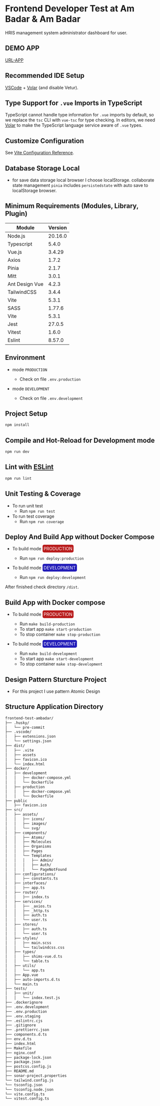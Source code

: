 # Frontend Developer Test at Am Badar & Am Badar
HRIS management system administrator dashboard for user.

## DEMO APP

[URL-APP](https://URL-APP)

## Recommended IDE Setup

[VSCode](https://code.visualstudio.com/) + [Volar](https://marketplace.visualstudio.com/items?itemName=Vue.volar) (and disable Vetur).

## Type Support for `.vue` Imports in TypeScript

TypeScript cannot handle type information for `.vue` imports by default, so we replace the `tsc` CLI with `vue-tsc` for type checking. In editors, we need [Volar](https://marketplace.visualstudio.com/items?itemName=Vue.volar) to make the TypeScript language service aware of `.vue` types.

## Customize Configuration

See [Vite Configuration Reference](https://vitejs.dev/config/).

## Database Storage Local

- for save data storage local browser I choose localStorage. collaborate state management `pinia` includes `persistedstate` with auto save to localStorage browser.

## Minimum Requirements (Modules, Library, Plugin)

|Module                 |Version                      |
|-----------------------|-----------------------------|
|Node.js                |20.16.0                     |
|Typescript             |5.4.0                       |
|Vue.js                 |3.4.29                      |
|Axios                  |1.7.2                       |
|Pinia                  |2.1.7                       |
|Mitt                   |3.0.1                       |
|Ant Design Vue         |4.2.3                       |
|TailwindCSS            |3.4.4                       |
|Vite                   |5.3.1                       |
|SASS                   |1.77.6                      |
|Vite                   |5.3.1                       |
|Jest                   |27.0.5                      |
|Vitest                 |1.6.0                       |
|Eslint                 |8.57.0                      |

## Environment
- mode `PRODUCTION`
  - Check on file `.env.production`

- mode `DEVELOPMENT`
  - Check on file `.env.development`

## Project Setup

```sh
npm install
```

## Compile and Hot-Reload for Development mode

```sh
npm run dev
```

## Lint with [ESLint](https://eslint.org/)

```sh
npm run lint
```

## Unit Testing & Coverage
  - To run unit test
    - Run `npm run test`
- To run test coverage
  - Run `npm run coverage`

## Deploy And Build App without Docker Compose

- To build mode 
  <mark style="background-color: #b91c1c; color: #fff; padding: 4px; border-radius: 5px;">
    PRODUCTION
  </mark>
  - Run `npm run deploy:production`

- To build mode
  <mark style="background-color: #221cb9; color: #fff; padding: 4px; border-radius: 5px;">
    DEVELOPMENT
  </mark>
  - Run `npm run deploy:development`

After finished check directory `/dist`.

## Build App with Docker compose

- To build mode
  <mark style="background-color: #b91c1c; color: #fff; padding: 4px; border-radius: 5px;">
    PRODUCTION
  </mark>
  - Run `make build-production`
  - To start app `make start-production`
  - To stop container `make stop-production`

- To build mode
  <mark style="background-color: #221cb9; color: #fff; padding: 4px; border-radius: 5px;">
    DEVELOPMENT
  </mark>
  - Run `make build-development`
  - To start app `make start-development`
  - To stop container `make stop-development`

## Design Pattern Sturcture Project

- For this project I use pattern Atomic Design 

## Structure Application Directory

```md
frontend-test-ambadar/
├── .husky/
│   └── pre-commit
├── .vscode/
│   ├── extensions.json
│   └── settings.json
├── dist/
│   ├── .vite
│   ├── assets
│   ├── favicon.ico
│   └── index.html
├── docker/
│   ├── development
│   │   ├── docker-compose.yml
│   │   └── Dockerfile
│   ├── production
│   │   ├── docker-compose.yml
│   │   └── Dockerfile
├── public
│   ├── favicon.ico
├── src/
│   ├── assets/
│   │   ├── icons/
│   │   ├── images/
│   │   └── svg/
│   ├── components/
│   │   ├── Atoms/
│   │   ├── Molecules
│   │   ├── Organisms
│   │   ├── Pages
│   │   └── Templates
│   │   │   ├── Admin/
│   │   │   ├── Auth/
│   │   │   └── PageNotFound
│   ├── configurations/
│   │   ├── constants.ts
│   ├── interfaces/
│   │   ├── app.ts
│   ├── router/
│   │   ├── index.ts
│   ├── services/
│   │   ├── _axios.ts
│   │   ├── _http.ts
│   │   ├── auth.ts
│   │   └── user.ts
│   ├── stores/
│   │   ├── auth.ts
│   │   └── user.ts
│   ├── styles/
│   │   ├── main.scss
│   │   └── tailwindcss.css
│   ├── types/
│   │   ├── shims-vue.d.ts
│   │   └── table.ts
│   ├── utils/
│   │   └── app.ts
│   ├── App.vue
│   ├── auto-imports.d.ts
│   └── main.ts
├── tests/
│   ├── unit/
│   │   └── index.test.js
├── .dockerignore
├── .env.development
├── .env.production
├── .env.staging
├── .eslintrc.cjs
├── .gitignore
├── .prettierrc.json
├── components.d.ts
├── env.d.ts
├── index.html
├── Makefile
├── nginx.conf
├── package-lock.json
├── package.json
├── postcss.config.js
├── README.md
├── sonar-project.properties
└── tailwind.config.js
└── tsconfig.json
└── tsconfig.node.json
└── vite.config.ts
└── vitest.config.ts
```